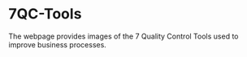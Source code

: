 # 7QC-Tools
The webpage provides images of the 7 Quality Control Tools used to improve business processes. 